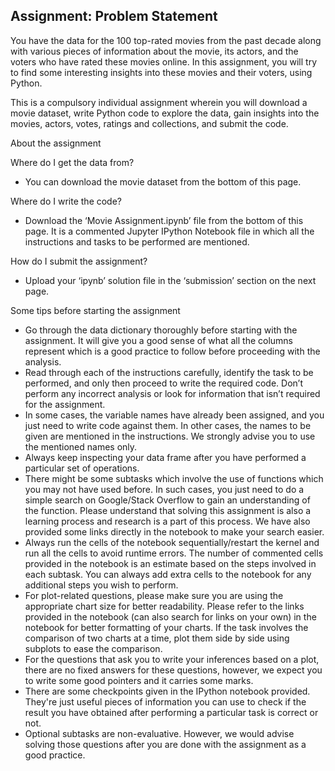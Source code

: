 ## Assignment: Problem Statement

You have the data for the 100 top-rated movies from the past decade along with various pieces of information about the movie, its actors, and the voters who have rated these movies online. In this assignment, you will try to find some interesting insights into these movies and their voters, using Python.

 

This is a compulsory individual assignment wherein you will download a movie dataset, write Python code to explore the data, gain insights into the movies, actors, votes, ratings and collections, and submit the code.

About the assignment

Where do I get the data from?

 - You can download the movie dataset from the bottom of this page.

 

Where do I write the code?

 - Download the ‘Movie Assignment.ipynb’ file from the bottom of this page. It is a commented Jupyter IPython Notebook file in which all the instructions and tasks to be performed are mentioned.

 

How do I submit the assignment?

 - Upload your ‘ipynb’ solution file in the ‘submission’ section on the next page.

 

Some tips before starting the assignment

- Go through the data dictionary thoroughly before starting with the assignment. It will give you a good sense of what all the columns represent which is a good practice to follow before proceeding with the analysis.
- Read through each of the instructions carefully, identify the task to be performed, and only then proceed to write the required code. Don’t perform any incorrect analysis or look for information that isn’t required for the assignment.
- In some cases, the variable names have already been assigned, and you just need to write code against them. In other cases, the names to be given are mentioned in the instructions. We strongly advise you to use the mentioned names only.
- Always keep inspecting your data frame after you have performed a particular set of operations.
- There might be some subtasks which involve the use of functions which you may not have used before.  In such cases, you just need to do a simple search on Google/Stack Overflow to gain an understanding of the function. Please understand that solving this assignment is also a learning process and research is a part of this process. We have also provided some links directly in the notebook to make your search easier.
- Always run the cells of the notebook sequentially/restart the kernel and run all the cells to avoid runtime errors. The number of commented cells provided in the notebook is an estimate based on the steps involved in each subtask. You can always add extra cells to the notebook for any additional steps you wish to perform.
- For plot-related questions, please make sure you are using the appropriate chart size for better readability. Please refer to the links provided in the notebook (can also search for links on your own) in the notebook for better formatting of your charts. If the task involves the comparison of two charts at a time, plot them side by side using subplots to ease the comparison.
- For the questions that ask you to write your inferences based on a plot, there are no fixed answers for these questions, however, we expect you to write some good pointers and it carries some marks.
- There are some checkpoints given in the IPython notebook provided. They're just useful pieces of information you can use to check if the result you have obtained after performing a particular task is correct or not.
- Optional subtasks are non-evaluative. However, we would advise solving those questions after you are done with the assignment as a good practice.

 
